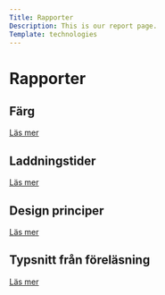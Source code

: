 ```yaml
---
Title: Rapporter
Description: This is our report page.
Template: technologies
---
```

Rapporter
==========================

<div class="box span1">
    <h2>Färg</h2>
    <p><a href="%base_url%?analysis/01_colors">Läs mer</a></p>
</div>

<div class="box span2">
    <h2>Laddningstider</h2>
    <p><a href="%base_url%?analysis/02_load">Läs mer</a></p>
</div>

<div class="box span2">
    <h2>Design principer</h2>
    <p><a href="%base_url%?analysis/03_design_principles">Läs mer</a></p>
</div>

<div class="box span1">
    <h2>Typsnitt från föreläsning</h2>
    <p><a href="%base_url%?analysis/04_fonts">Läs mer</a></p>
</div>
